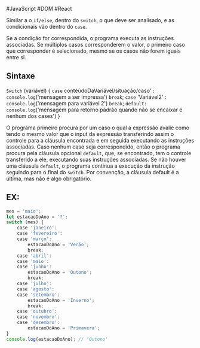 #JavaScript #DOM #React 

Similar a o `if/else`, dentro do `switch`, o que deve ser analisado, e as condicionais vão dentro do `case`.

Se a condição for correspondida, o programa executa as instruções associadas. Se múltiplos casos corresponderem o valor, o primeiro caso que corresponder é selecionado, mesmo se os casos não forem iguais entre si.

## Sintaxe
>
`Switch` (variável) {
`case` conteúdoDaVariável/situação/caso' : 
`console.log`('mensagem a ser impressa')
`break`;
`case` 'Variável2' :
`console.log`('mensagem para variável 2')
`break`;
`default:`
`console.log`('mensagem para retorno padrão quando não se encaixar e nenhum dos cases')
}

O programa primeiro procura por um caso o qual a expressão avalie como tendo o mesmo valor que o input da expressão transferindo assim o controle para a cláusula encontrada e em seguida executando as instruções associadas. Caso nenhum caso seja correspondido, então o programa procura pela cláusula opcional `default`, que, se encontrado, tem o controle transferido a ele, executando suas instruções associadas. Se não houver uma cláusula `default`, o programa continua a execução da instrução seguindo para o final do `switch`. Por convenção, a cláusula default é a última, mas não é algo obrigatório.

## EX:

```JavaScript
mes = 'maio';
let estacaoDoAno = '?';
switch (mes) {
    case 'janeiro':
    case 'fevereiro':
    case 'março':
        estacaoDoAno = 'Verão';
        break;
    case 'abril':
    case 'maio':
    case 'junho':
        estacaoDoAno = 'Outono';
        break;
    case 'julho':
    case 'agosto':
    case 'setembro':
        estacaoDoAno = 'Inverno';
        break;
    case 'outubro':
    case 'novembro':
    case 'dezembro':
        estacaoDoAno = 'Primavera';
}
console.log(estacaoDoAno); // 'Outono'
```
